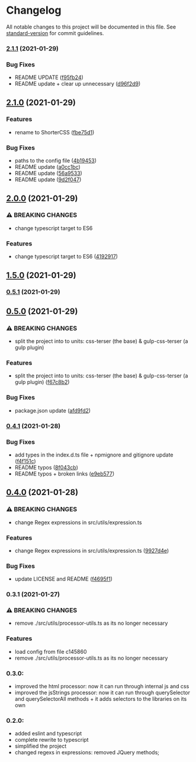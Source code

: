 # Changelog

All notable changes to this project will be documented in this file. See [standard-version](https://github.com/conventional-changelog/standard-version) for commit guidelines.

### [2.1.1](https://github.com/Matb85/shortercss/compare/v2.1.0...v2.1.1) (2021-01-29)


### Bug Fixes

* README UPDATE ([f95fb24](https://github.com/Matb85/shortercss/commit/f95fb24ba5dd4053e3ed43914e29c7d73cf233e4))
* README update + clear up unnecessary ([d96f2d9](https://github.com/Matb85/shortercss/commit/d96f2d97461570e3fdf4aa2eb0d4f214a44137c9))

## [2.1.0](https://github.com/Matb85/css-terser/compare/v2.0.0...v2.1.0) (2021-01-29)


### Features

* rename to ShorterCSS ([fbe75d1](https://github.com/Matb85/css-terser/commit/fbe75d1df74526e3ce0af9feb4d0fa85889b7420))


### Bug Fixes

* paths to the config file ([4b19453](https://github.com/Matb85/css-terser/commit/4b194537cd023aff5efd35c08becb9d073dcba38))
* README update ([a0cc1bc](https://github.com/Matb85/css-terser/commit/a0cc1bc0cb53bffb150b0bcc33cebaaa6d986946))
* README update ([56a9533](https://github.com/Matb85/css-terser/commit/56a95337f00d6d5e963c2f72c7f261f2b7e3a162))
* README update ([9d2f047](https://github.com/Matb85/css-terser/commit/9d2f047f870f83d112680733526014ad74155f2f))

## [2.0.0](https://github.com/Matb85/shortercss/compare/v1.5.0...v2.0.0) (2021-01-29)

### ⚠ BREAKING CHANGES

- change typescript target to ES6

### Features

- change typescript target to ES6 ([4192917](https://github.com/Matb85/css-terser/commit/4192917a67e014425b5eae47522c9c1794b184a9))

## [1.5.0](https://github.com/Matb85/shortercss/compare/v0.5.1...v1.5.0) (2021-01-29)

### [0.5.1](https://github.com/Matb85/shortercss/compare/v0.5.0...v0.5.1) (2021-01-29)

## [0.5.0](https://github.com/Matb85/shortercss/compare/v0.4.1...v0.5.0) (2021-01-29)

### ⚠ BREAKING CHANGES

- split the project into to units: css-terser (the base) & gulp-css-terser (a gulp plugin)

### Features

- split the project into to units: css-terser (the base) & gulp-css-terser (a gulp plugin) ([f67c8b2](https://github.com/Matb85/shortercss/commit/f67c8b255a2ebbf7a259610ddf23049072219fd7))

### Bug Fixes

- package.json update ([afd9fd2](https://github.com/Matb85/shortercss/commit/afd9fd27a76a987eefd51c8477298f1f68ec418f))

### [0.4.1](https://github.com/Matb85/shortercss/compare/v0.4.0...v0.4.1) (2021-01-28)

### Bug Fixes

- add types in the index.d.ts file + npmignore and gitignore update ([f4f151c](https://github.com/Matb85/shortercss/commit/f4f151c139aa86f17d76cdf74a4d3f01de7dd597))
- README typos ([8f043cb](https://github.com/Matb85/shortercss/commit/8f043cbdc90b627655f89198cf0587aab0c36efc))
- README typos + broken links ([e9eb577](https://github.com/Matb85/shortercss/commit/e9eb5779322999fce9ce2c457e6ba46418c877fd))

## [0.4.0](https://github.com/Matb85/shortercss/compare/v0.3.1...v0.4.0) (2021-01-28)

### ⚠ BREAKING CHANGES

- change Regex expressions in src/utils/expression.ts

### Features

- change Regex expressions in src/utils/expression.ts ([9927d4e](https://github.com/Matb85/shortercss/commit/9927d4ea652f08f81e3e41a22c0bde8e7a99ddb4))

### Bug Fixes

- update LICENSE and README ([f4695f1](https://github.com/Matb85/shortercss/commit/f4695f1102113a86e01a12e98ab8b00fc74675c5))

### 0.3.1 (2021-01-27)

### ⚠ BREAKING CHANGES

- remove ./src/utils/processor-utils.ts as its no longer necessary

### Features

- load config from file c145860
- remove ./src/utils/processor-utils.ts as its no longer necessary

### 0.3.0:

- improved the html processor: now it can run through internal js and css
- improved the jsStrings processor: now it can run through querySelector and querySelectorAll methods + it adds selectors to the libraries on its own

### 0.2.0:

- added eslint and typescript
- complete rewrite to typescript
- simplified the project
- changed regexs in expressions: removed JQuery methods;
